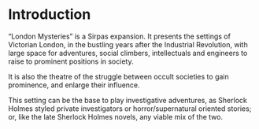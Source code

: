 # Introduction

“London Mysteries” is a Sirpas expansion. It presents the settings of Victorian
London, in the bustling years after the Industrial Revolution, with large space
for adventures, social climbers, intellectuals and engineers to raise to
prominent positions in society.

It is also the theatre of the struggle between occult societies to gain
prominence, and enlarge their influence.

This setting can be the base to play investigative adventures, as Sherlock
Holmes styled private investigators or horror/supernatural oriented stories;
or, like the late Sherlock Holmes novels, any viable mix of the two. 
